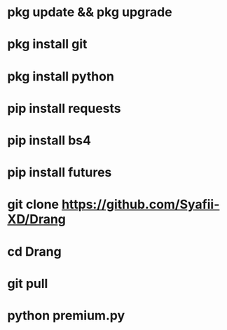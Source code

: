 # pkg update && pkg upgrade

# pkg install git

# pkg install python

# pip install requests

# pip install bs4

# pip install futures

# git clone https://github.com/Syafii-XD/Drang

# cd Drang

# git pull

# python premium.py





